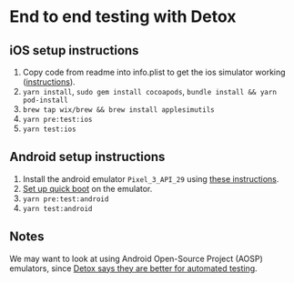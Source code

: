 # End to end testing with Detox

## iOS setup instructions

1. Copy code from readme into info.plist to get the ios simulator working ([instructions](https://github.com/cds-snc/covid-alert-app#ios-local-development)).
2. `yarn install`, `sudo gem install cocoapods`, `bundle install && yarn pod-install`
3. `brew tap wix/brew && brew install applesimutils`
4. `yarn pre:test:ios`
5. `yarn test:ios`

## Android setup instructions

1. Install the android emulator `Pixel_3_API_29` using [these instructions](https://github.com/wix/Detox/blob/master/docs/Introduction.AndroidDevEnv.md#installing-from-android-studio).
2. [Set up quick boot](https://github.com/wix/Detox/blob/master/docs/Introduction.AndroidDevEnv.md#emulator-quick-boot) on the emulator.
3. `yarn pre:test:android`
4. `yarn test:android`

## Notes

We may want to look at using Android Open-Source Project (AOSP) emulators, since [Detox says they are better for automated testing](https://github.com/wix/Detox/blob/master/docs/Introduction.AndroidDevEnv.md#android-aosp-emulators).
